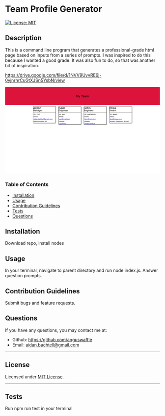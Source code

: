 # Team Profile Generator
  
  [![License: MIT](https://img.shields.io/badge/License-MIT-yellow.svg)](https://opensource.org/licenses/MIT)

  ## Description

  This is a command line program that generates a professional-grade html page based on inputs from a series of prompts. I was inspired to do this because I wanted a good grade. It was also fun to do, so that was another bit of inspiration.

  https://drive.google.com/file/d/1NVV9UvvRE6j-0yjnrhrCuGtXJSn5YsbN/view

  ![Team Profile Preview](./assets/team-profile-preview.jpg)

  ### Table of Contents

  * [Installation](#installation)
  * [Usage](#usage)
  * [Contribution Guidelines](#contribution-guidelines)
  * [Tests](#tests)
  * [Questions](#questions)
  

  ## Installation

  Download repo, install nodes


  ## Usage

  In your terminal, navigate to parent directory and run node index.js. Answer question prompts.


  ## Contribution Guidelines

  Submit bugs and feature requests.


  ## Questions

  If you have any questions, you may contact me at: 

  * Github: https://github.com/anguswaffle
  * Email: aidan.bachtell@gmail.com

  ---

  ## License 

  Licensed under [MIT License](https://opensource.org/licenses/MIT). 

  ---

  ## Tests

  Run npm run test in your terminal
  